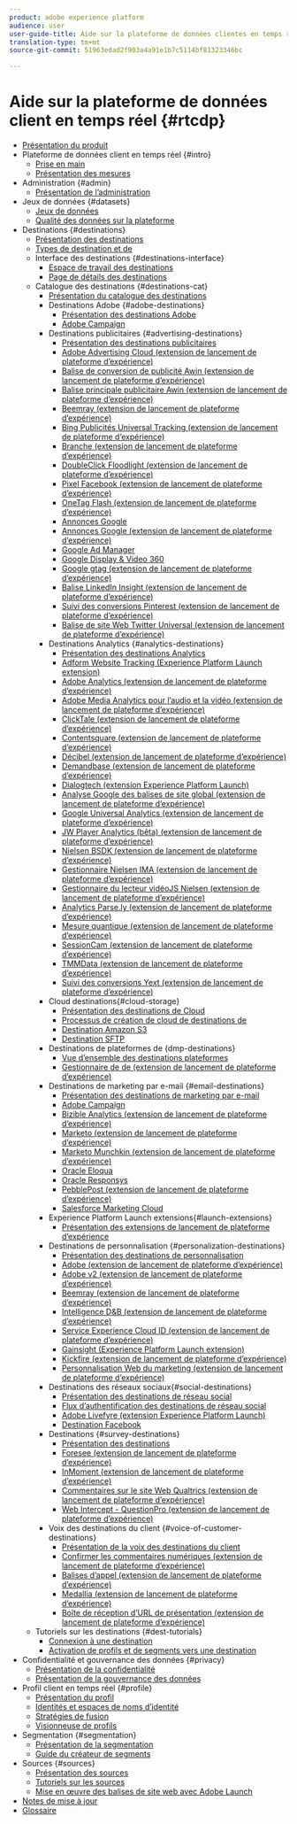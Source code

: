 ```yaml
---
product: adobe experience platform
audience: user
user-guide-title: Aide sur la plateforme de données clientes en temps réel
translation-type: tm+mt
source-git-commit: 51963edad2f903a4a91e1b7c5114bf81323346bc

---
```



# Aide sur la plateforme de données client en temps réel {#rtcdp}

* [Présentation du produit](overview.md)
* Plateforme de données client en temps réel {#intro}
   * [Prise en main](get-started.md)
   * [Présentation des mesures](home-page-dashboards.md)
* Administration {#admin}
   * [Présentation de l’administration](administration/admin-overview.md)
* Jeux de données {#datasets}
   * [Jeux de données](datasets/dataset.md)
   * [Qualité des données sur la plateforme](datasets/data-quality.md)
* Destinations {#destinations}
   * [Présentation des destinations](destinations/destinations-overview.md)
   * [Types de destination et  de](/help/rtcdp/destinations/destination-types.md)
   * Interface des destinations {#destinations-interface}
      * [Espace de travail des destinations](destinations/destinations-workspace.md)
      * [Page de détails des destinations](destinations/destination-details-page.md)
   * Catalogue des destinations {#destinations-cat}
      * [Présentation du catalogue des destinations](destinations/destinations-catalog.md)
      * Destinations Adobe {#adobe-destinations}
         * [Présentation des destinations Adobe](destinations/adobe-destinations.md)
         * [Adobe Campaign](destinations/adobe-campaign-destination.md)
      * Destinations publicitaires {#advertising-destinations}
         * [Présentation des destinations publicitaires](destinations/advertising-destinations.md)
         * [Adobe Advertising Cloud (extension de lancement de plateforme d’expérience)](/help/rtcdp/destinations/adobe-advertising-cloud-extension.md)
         * [Balise de conversion de publicité Awin (extension de lancement de plateforme d’expérience)](/help/rtcdp/destinations/awin-conversiontag-extension.md)
         * [Balise principale publicitaire Awin (extension de lancement de plateforme d’expérience)](/help/rtcdp/destinations/awin-mastertag-extension.md)
         * [Beemray (extension de lancement de plateforme d’expérience)](/help/rtcdp/destinations/beemray-extension.md)
         * [Bing Publicités Universal Tracking (extension de lancement de plateforme d’expérience)](/help/rtcdp/destinations/bing-ads-extension.md)
         * [Branche (extension de lancement de plateforme d’expérience)](/help/rtcdp/destinations/branch-extension.md)
         * [DoubleClick Floodlight (extension de lancement de plateforme d’expérience)](/help/rtcdp/destinations/doubleclick-floodlight-extension.md)
         * [Pixel Facebook (extension de lancement de plateforme d’expérience)](/help/rtcdp/destinations/facebook-pixel-extension.md)
         * [OneTag Flash (extension de lancement de plateforme d’expérience)](/help/rtcdp/destinations/flashtalking-extension.md)
         * [Annonces Google](/help/rtcdp/destinations/google-ads-destination.md)
         * [Annonces Google (extension de lancement de plateforme d’expérience)](/help/rtcdp/destinations/google-ads-extension.md)
         * [Google Ad Manager](/help/rtcdp/destinations/google-ad-manager-destination.md)
         * [Google Display &amp; Video 360](/help/rtcdp/destinations/google-dv360-destination.md)
         * [Google gtag (extension de lancement de plateforme d’expérience)](/help/rtcdp/destinations/gtag-advertising-extension.md)
         * [Balise LinkedIn Insight (extension de lancement de plateforme d’expérience)](/help/rtcdp/destinations/linkedin-extension.md)
         * [Suivi des conversions Pinterest (extension de lancement de plateforme d’expérience)](destinations/pinterest-extension.md)
         * [Balise de site Web Twitter Universal (extension de lancement de plateforme d’expérience)](destinations/twitter-uwt-extension.md)
      * Destinations Analytics {#analytics-destinations}
         * [Présentation des destinations Analytics](destinations/analytics-destinations.md)
         * [Adform Website Tracking (Experience Platform Launch extension)](/help/rtcdp/destinations/adform-extension.md)
         * [Adobe Analytics (extension de lancement de plateforme d’expérience)](/help/rtcdp/destinations/adobe-analytics-extension.md)
         * [Adobe Media Analytics pour l’audio et la vidéo (extension de lancement de plateforme d’expérience)](/help/rtcdp/destinations/adobe-video-analytics-extension.md)
         * [ClickTale (extension de lancement de plateforme d’expérience)](/help/rtcdp/destinations/clicktale-extension.md)
         * [Contentsquare (extension de lancement de plateforme d’expérience)](/help/rtcdp/destinations/contentsquare-extension.md)
         * [Décibel (extension de lancement de plateforme d’expérience)](/help/rtcdp/destinations/decibel-extension.md)
         * [Demandbase (extension de lancement de plateforme d’expérience)](/help/rtcdp/destinations/demandbase-extension.md)
         * [Dialogtech (extension Experience Platform Launch)](/help/rtcdp/destinations/dialogtech-extension.md)
         * [Analyse Google des balises de site global (extension de lancement de plateforme d’expérience)](/help/rtcdp/destinations/gtag-analytics-extension.md)
         * [Google Universal Analytics (extension de lancement de plateforme d’expérience)](/help/rtcdp/destinations/google-universal-analytics-extension.md)
         * [JW Player Analytics (bêta) (extension de lancement de plateforme d’expérience)](/help/rtcdp/destinations/jw-player-analytics-extension.md)
         * [Nielsen BSDK (extension de lancement de plateforme d’expérience)](destinations/nielsen-bsdk-extension.md)
         * [Gestionnaire Nielsen IMA (extension de lancement de plateforme d’expérience)](destinations/nielsen-ima-extension.md)
         * [Gestionnaire du lecteur vidéoJS Nielsen (extension de lancement de plateforme d’expérience)](destinations/nielsen-videojs-extension.md)
         * [Analytics Parse.ly (extension de lancement de plateforme d’expérience)](destinations/parsely-extension.md)
         * [Mesure quantique (extension de lancement de plateforme d’expérience)](destinations/quantum-metric-extension.md)
         * [SessionCam (extension de lancement de plateforme d’expérience)](destinations/sessioncam-extension.md)
         * [TMMData (extension de lancement de plateforme d’expérience)](destinations/tmmdata-extension.md)
         * [Suivi des conversions Yext (extension de lancement de plateforme d’expérience)](destinations/yext-extension.md)
      *  Cloud destinations{#cloud-storage}
         * [Présentation des destinations de  Cloud](destinations/cloud-storage-destinations.md)
         * [Processus de création de cloud  de  destinations de](/help/rtcdp/destinations/cloud-storage-destinations-workflow.md)
         * [Destination Amazon S3](destinations/amazon-s3-destination.md)
         * [Destination SFTP](destinations/sftp-destination.md)
      * Destinations de plateformes de  {dmp-destinations}
         * [Vue d’ensemble des destinations  plateformes](destinations/dmp-destinations.md)
         * [Gestionnaire de  de (extension de lancement de plateforme d’expérience)](/help/rtcdp/destinations/aam-dil-extension.md)
      * Destinations de marketing par e-mail {#email-destinations}
         * [Présentation des destinations de marketing par e-mail](destinations/email-marketing-destinations.md)
         * [Adobe Campaign](destinations/adobe-campaign-destination.md)
         * [Bizible Analytics (extension de lancement de plateforme d’expérience)](/help/rtcdp/destinations/bizible-extension.md)
         * [Marketo (extension de lancement de plateforme d’expérience)](destinations/marketo-extension.md)
         * [Marketo Munchkin (extension de lancement de plateforme d’expérience)](destinations/marketo-munchkin-extension.md)
         * [Oracle Eloqua](destinations/oracle-eloqua-destination.md)
         * [Oracle Responsys](destinations/oracle-responsys-destination.md)
         * [PebblePost (extension de lancement de plateforme d’expérience)](destinations/pebblepost-extension.md)
         * [Salesforce Marketing Cloud](destinations/salesforce-marketing-cloud-destination.md)
      * Experience Platform Launch extensions{#launch-extensions}
         * [Présentation des extensions de lancement de plateforme d’expérience](/help/rtcdp/destinations/experience-platform-launch-extensions.md)
      * Destinations de personnalisation {#personalization-destinations}
         * [Présentation des destinations de personnalisation](/help/rtcdp/destinations/personalization-destinations.md)
         * [Adobe (extension de lancement de plateforme d’expérience)](/help/rtcdp/destinations/adobe-target-extension.md)
         * [Adobe  v2 (extension de lancement de plateforme d’expérience)](/help/rtcdp/destinations/adobe-target-v2-extension.md)
         * [Beemray (extension de lancement de plateforme d’expérience)](/help/rtcdp/destinations/beemray-extension.md)
         * [Intelligence D&amp;B (extension de lancement de plateforme d’expérience)](/help/rtcdp/destinations/dnb-extension.md)
         * [Service Experience Cloud ID (extension de lancement de plateforme d’expérience)](/help/rtcdp/destinations/adobe-ecid-extension.md)
         * [Gainsight (Experience Platform Launch extension)](/help/rtcdp/destinations/gainsight-extension.md)
         * [Kickfire (extension de lancement de plateforme d’expérience)](/help/rtcdp/destinations/kickfire-extension.md)
         * [Personnalisation Web du marketing (extension de lancement de plateforme d’expérience)](destinations/marketo-web-personalization-extension.md)
      * Destinations des réseaux sociaux{#social-destinations}
         * [Présentation des destinations de réseau social](/help/rtcdp/destinations/social-network-destinations.md)
         * [Flux d’authentification des destinations de réseau social](/help/rtcdp/destinations/social-network-destinations-workflow.md)
         * [Adobe Livefyre (extension Experience Platform Launch)](/help/rtcdp/destinations/adobe-livefyre-extension.md)
         * [Destination Facebook](/help/rtcdp/destinations/facebook-destination.md)
      * Destinations {#survey-destinations}
         * [Présentation des destinations](/help/rtcdp/destinations/survey-destinations.md)
         * [Foresee (extension de lancement de plateforme d’expérience)](/help/rtcdp/destinations/foresee-extension.md)
         * [InMoment (extension de lancement de plateforme d’expérience)](/help/rtcdp/destinations/inmoment-extension.md)
         * [Commentaires sur le site Web Qualtrics (extension de lancement de plateforme d’expérience)](destinations/qualtrics-extension.md)
         * [Web Intercept  - QuestionPro (extension de lancement de plateforme d’expérience)](/help/rtcdp/destinations/web-intercept-surveys-extension.md)
      * Voix des destinations du client {#voice-of-customer-destinations}
         * [Présentation de la voix des destinations du client](/help/rtcdp/destinations/voice-of-customer-destinations.md)
         * [Confirmer les commentaires numériques (extension de lancement de plateforme d’expérience)](/help/rtcdp/destinations/confirmit-digital-feedback-extension.md)
         * [Balises d’appel (extension de lancement de plateforme d’expérience)](/help/rtcdp/destinations/invoca-extension.md)
         * [Medallia (extension de lancement de plateforme d’expérience)](destinations/medallia-extension.md)
         * [Boîte de réception d’URL de présentation (extension de lancement de plateforme d’expérience)](destinations/talkurl-extension.md)
   * Tutoriels sur les destinations {#dest-tutorials}
      * [Connexion à une destination](/help/rtcdp/destinations/connect-destination.md)
      * [Activation de profils et de segments vers une destination](destinations/activate-destinations.md)
* Confidentialité et gouvernance des données {#privacy}
   * [Présentation de la confidentialité](privacy/privacy-overview.md)
   * [Présentation de la gouvernance des données](privacy/data-governance-overview.md)
* Profil client en temps réel {#profile}
   * [Présentation du profil](profile/profile-overview.md)
   * [Identités et espaces de noms d’identité](profile/identities-overview.md)
   * [Stratégies de fusion](profile/merge-policies.md)
   * [Visionneuse de profils](profile/profile-viewer.md)
* Segmentation {#segmentation}
   * [Présentation de la segmentation](segmentation/segmentation-overview.md)
   * [Guide du créateur de segments](segmentation/segment-builder-guide.md)
* Sources {#sources}
   * [Présentation des sources](sources/sources-overview.md)
   * [Tutoriels sur les sources](sources/sources-tutorials.md)
   * [Mise en œuvre des balises de site web avec Adobe Launch](sources/launch.md)
* [Notes de mise à jour](https://www.adobe.io/apis/experienceplatform/home/services/release-notes.html#!end-user/markdown/release-notes/release-notes.md)
* [Glossaire](https://www.adobe.io/apis/experienceplatform/home/services/acp-glossary.html)